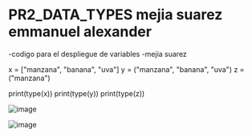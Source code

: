 # PR2_DATA_TYPES mejia suarez emmanuel alexander
-codigo para el despliegue de variables 
-mejia suarez 


x = ["manzana", "banana", "uva"]
y = ("manzana", "banana", "uva")
z = ("manzana")


print(type(x))
print(type(y))
print(type(z))

![image](https://github.com/user-attachments/assets/7b00bcf6-6651-4239-980b-67bb886aab52)

![image](https://github.com/user-attachments/assets/c0f160d1-9264-4e52-8cec-bff8e95b4cbe)

